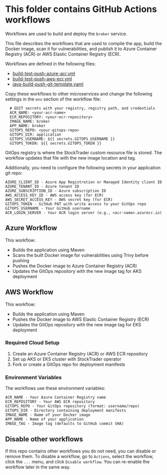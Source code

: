 # This folder contains GitHub Actions workflows

Workflows are used to build and deploy the `broker` service.

This file describes the workflows that are used to compile the app, build the Docker image, scan it for vulnerabilities, and publish it to Azure Container Registry (ACR) or AWS Elastic Container Registry (ECR).

Workflows are defined in the following files:
- [build-test-push-azure-acr.yml](build-test-push-azure-acr.yml)
- [build-test-push-aws-ecr.yml](build-test-push-aws-ecr.yml)
- [java-build-push-git-template.yaml](java-build-push-git-template.yaml)

Copy these workflows to other microservices and change the following settings in the `env` section of the workflow file:
```
  # EDIT secrets with your registry, registry path, and credentials
  ACR_NAME: <your-acr-name>
  ECR_REPOSITORY: <your-ecr-repository>
  IMAGE_NAME: broker
  APP_NAME: broker
  GITOPS_REPO: <your-gitops-repo>
  GITOPS_DIR: application
  GITOPS_USERNAME: ${{ secrets.GITOPS_USERNAME }}
  GITOPS_TOKEN: ${{ secrets.GITOPS_TOKEN }}
```

GitOps registry is where the StockTrader custom resource file is stored.
The workflow updates that file with the new image location and tag.

Additionally, you need to configure the following secrets in your application git repo:
```
AZURE_CLIENT_ID - Azure App Registration or Managed Identity client ID
AZURE_TENANT_ID - Azure tenant ID
AZURE_SUBSCRIPTION_ID - Azure subscription ID
AWS_ACCESS_KEY_ID - AWS access key (for ECR)
AWS_SECRET_ACCESS_KEY - AWS secret key (for ECR)
GITOPS_TOKEN - GitHub PAT with write access to your GitOps repo
GITOPS_USERNAME - Your GitHub username
ACR_LOGIN_SERVER - Your ACR login server (e.g., <acr-name>.azurecr.io)
```

## Azure Workflow
This workflow:
- Builds the application using Maven
- Scans the built Docker image for vulnerabilities using Trivy before pushing
- Pushes the Docker image to Azure Container Registry (ACR)
- Updates the GitOps repository with the new image tag for AKS deployment

## AWS Workflow
This workflow:
- Builds the application using Maven
- Pushes the Docker image to AWS Elastic Container Registry (ECR)
- Updates the GitOps repository with the new image tag for EKS deployment

### Required Cloud Setup
1. Create an Azure Container Registry (ACR) or AWS ECR repository
2. Set up AKS or EKS cluster with StockTrader operator
3. Fork or create a GitOps repo for deployment manifests

### Environment Variables
The workflows use these environment variables:
```
ACR_NAME - Your Azure Container Registry name
ECR_REPOSITORY - Your AWS ECR repository
GITOPS_REPO - Your GitOps repository (format: username/repo)
GITOPS_DIR - Directory containing deployment manifests
IMAGE_NAME - Name of your Docker image
APP_NAME - Name of your application
IMAGE_TAG - Image tag (defaults to GitHub commit SHA)
```

## Disable other workflows
If this repo contains other workflows you do not need, you can disable or remove them.
To disable a workflow, go to `Actions`, select the workflow, click the `...` menu, and click `Disable workflow`.
You can re-enable the workflow later in the same way. 